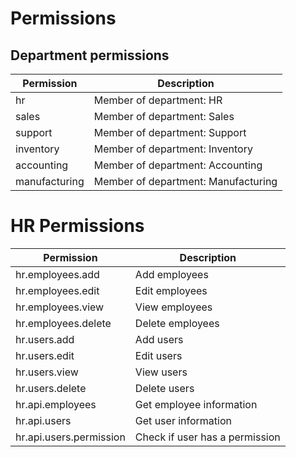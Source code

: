 # Permissions
## Department permissions
| Permission    | Description                         |
|---------------|-------------------------------------|
| hr            | Member of department: HR            |
| sales         | Member of department: Sales         |
| support       | Member of department: Support       |
| inventory     | Member of department: Inventory     |
| accounting    | Member of department: Accounting    |
| manufacturing | Member of department: Manufacturing |

# HR Permissions
| Permission              | Description                    |
|-------------------------|--------------------------------|
| hr.employees.add        | Add employees                  |
| hr.employees.edit       | Edit employees                 |
| hr.employees.view       | View employees                 |
| hr.employees.delete     | Delete employees               |
| hr.users.add            | Add users                      |
| hr.users.edit           | Edit users                     |
| hr.users.view           | View users                     |
| hr.users.delete         | Delete users                   |
| hr.api.employees        | Get employee information       |
| hr.api.users            | Get user information           |
| hr.api.users.permission | Check if user has a permission |

